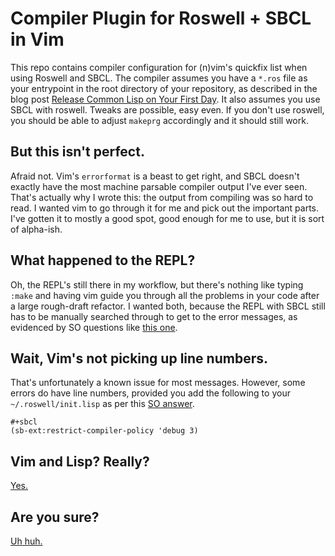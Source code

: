 # Compiler Plugin for Roswell + SBCL in Vim

This repo contains compiler configuration for (n)vim's quickfix list when using
Roswell and SBCL. The compiler assumes you have a `*.ros` file as your
entrypoint in the root directory of your repository, as described in the blog
post [Release Common Lisp on Your First
Day](https://blog.djha.skin/blog/release-common-lisp-on-your-first-day/). It
also assumes you use SBCL with roswell. Tweaks are possible, easy even. If you
don't use roswell, you should be able to adjust `makeprg` accordingly and it
should still work.

## But this isn't perfect.

Afraid not. Vim's `errorformat` is a beast to get right, and SBCL doesn't
exactly have the most machine parsable compiler output I've ever seen. That's
actually why I wrote this: the output from compiling was so hard to read. I
wanted vim to go through it for me and pick out the important parts. I've gotten
it to mostly a good spot, good enough for me to use, but it is sort of
alpha-ish.

## What happened to the REPL?

Oh, the REPL's still there in my workflow, but there's nothing like typing
`:make` and having vim guide you through all the problems in your code after a
large rough-draft refactor. I wanted both, because the REPL with SBCL still has
to be manually searched through to get to the error messages, as evidenced by SO
questions like [this
one](https://stackoverflow.com/questions/14012496/sbcl-error-messages-any-way-to-improve).

## Wait, Vim's not picking up line numbers.

That's unfortunately a known issue for most messages. However, some errors do
have line numbers, provided you add  the following to your
`~/.roswell/init.lisp` as per this [SO
answer](https://stackoverflow.com/questions/65328131/how-do-i-show-the-line-number-and-source-file-of-an-error-in-sbcl).

```
#+sbcl
(sb-ext:restrict-compiler-policy 'debug 3)
```

## Vim and Lisp? Really?

[Yes.](https://blog.djha.skin/blog/developing-common-lisp-using-gnu-screen-rlwrap-and-vim/)

## Are you sure?

[Uh huh.](https://blog.djha.skin/blog/emacs-users-im-okay-i-promise/)
